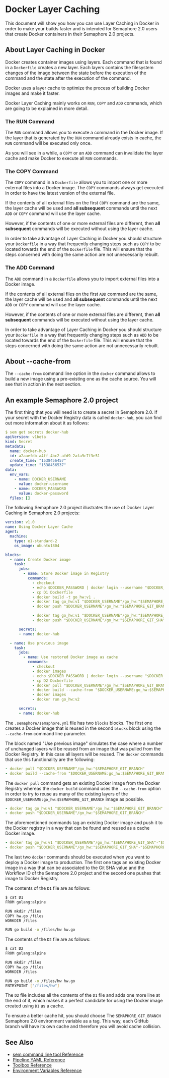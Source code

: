 # Docker Layer Caching

This document will show you how you can use Layer Caching in Docker in order to
make your builds faster and is intended for Semaphore 2.0 users that create
Docker containers in their Semaphore 2.0 projects.

## About Layer Caching in Docker

Docker creates container images using layers. Each command that is found in a
`Dockerfile` creates a new layer. Each layers contains the filesystem changes
of the image between the state before the execution of the command and the
state after the execution of the command.

Docker uses a layer cache to optimize the process of building Docker images
and make it faster.

Docker Layer Caching mainly works on `RUN`, `COPY` and `ADD` commands, which are
going to be explained in more detail.

### The RUN Command

The `RUN` command allows you to execute a command in the Docker image. If the
layer that is generated by the `RUN` command already exists in cache, the `RUN`
command will be executed only once.

As you will see in a while, a `COPY` or an `ADD` command can invalidate the
layer cache and make Docker to execute all `RUN` commands.

### The COPY Command

The `COPY` command in a `Dockerfile` allows you to import one or more external
files into a Docker image. The `COPY` commands always get executed in order to
have the latest version of the external file.

If the contents of all external files on the first `COPY` command are the
same, the layer cache will be used and **all subsequent** commands until the
next `ADD` or `COPY` command will use the layer cache.

However, if the contents of one or more external files are different, then
**all subsequent** commands will be executed without using the layer cache.

In order to take advantage of Layer Caching in Docker you should structure your
`Dockerfile` in a way that frequently changing steps such as `COPY` to be
located towards the end of the `Dockerfile` file. This will ensure that the
steps concerned with doing the same action are not unnecessarily rebuilt.

### The ADD Command

The `ADD` command in a `Dockerfile` allows you to import external files into
a Docker image.

If the contents of all external files on the first `ADD` command are the
same, the layer cache will be used and **all subsequent** commands until the
next `ADD` or `COPY` command will use the layer cache.

However, if the contents of one or more external files are different, then
**all subsequent** commands will be executed without using the layer cache.

In order to take advantage of Layer Caching in Docker you should structure your
`Dockerfile` in a way that frequently changing steps such as `ADD` to be
located towards the end of the `Dockerfile` file. This will ensure that the
steps concerned with doing the same action are not unnecessarily rebuilt.

## About --cache-from

The `--cache-from` command line option in the `docker` command allows to build
a new image using a pre-existing one as the cache source. You will see that in
action in the next section.

## An example Semaphore 2.0 project

The first thing that you will need is to create a secret in Semaphore 2.0. If
your secret with the Docker Registry data is called `docker-hub`, you can find
out more information about it as follows:

``` yaml
$ sem get secrets docker-hub
apiVersion: v1beta
kind: Secret
metadata:
  name: docker-hub
  id: a2aaefdb-a4ff-4bc2-afd9-2afa9c7f3e51
  create_time: "1538456457"
  update_time: "1538456537"
data:
  env_vars:
    - name: DOCKER_USERNAME
      value: docker-username
    - name: DOCKER_PASSWORD
      value: docker-password
  files: []
```

The following Semaphore 2.0 project illustrates the use of Docker Layer Caching
in Semaphore 2.0 projects:

``` yaml
version: v1.0
name: Using Docker Layer Cache
agent:
  machine:
    type: e1-standard-2
    os_image: ubuntu1804

blocks:
  - name: Create Docker image
    task:
      jobs:
        - name: Store Docker image in Registry
          commands:
            - checkout
            - echo $DOCKER_PASSWORD | docker login --username "$DOCKER_USERNAME" --password-stdin
            - cp D1 Dockerfile
            - docker build -t go_hw:v1 .
            - docker tag go_hw:v1 "$DOCKER_USERNAME"/go_hw:"$SEMAPHORE_GIT_BRANCH"
            - docker push "$DOCKER_USERNAME"/go_hw:"$SEMAPHORE_GIT_BRANCH"

            - docker tag go_hw:v1 "$DOCKER_USERNAME"/go_hw:"$SEMAPHORE_GIT_SHA"-"$SEMAPHORE_WORKFLOW_ID"
            - docker push "$DOCKER_USERNAME"/go_hw:"$SEMAPHORE_GIT_SHA"-"$SEMAPHORE_WORKFLOW_ID"

      secrets:
      - name: docker-hub

  - name: Use previous image
    task:
      jobs:
        - name: Use restored Docker image as cache
          commands:
            - checkout
            - docker images
            - echo $DOCKER_PASSWORD | docker login --username "$DOCKER_USERNAME" --password-stdin
            - cp D2 Dockerfile
            - docker pull "$DOCKER_USERNAME"/go_hw:"$SEMAPHORE_GIT_BRANCH"
            - docker build --cache-from "$DOCKER_USERNAME:go_hw:$SEMAPHORE_GIT_BRANCH" -t go_hw:v2 .
            - docker images
            - docker run go_hw:v2

      secrets:
      - name: docker-hub
```

The `.semaphore/semaphore.yml` file has two `blocks` blocks. The first one
creates a Docker image that is reused in the second `blocks` block using the
`--cache-from` command line parameter.

The block named "Use previous image" simulates the case where a number of
unchanged layers will be reused from an image that was pulled from the Docker
Registry. In this case all layers will be reused. The `docker` commands that
use this functionality are the following:

``` yaml
- docker pull "$DOCKER_USERNAME"/go_hw:"$SEMAPHORE_GIT_BRANCH"
- docker build --cache-from "$DOCKER_USERNAME:go_hw:$SEMAPHORE_GIT_BRANCH" -t go_hw:v2 .
```

The `docker pull` command gets an existing Docker image from the Docker
Registry whereas the `docker build` command uses the `--cache-from` option in
order to try to reuse as many of the existing layers of the
`$DOCKER_USERNAME:go_hw:$SEMAPHORE_GIT_BRANCH` image as possible.

``` yaml
- docker tag go_hw:v1 "$DOCKER_USERNAME"/go_hw:"$SEMAPHORE_GIT_BRANCH"
- docker push "$DOCKER_USERNAME"/go_hw:"$SEMAPHORE_GIT_BRANCH"
```

The aforementioned commands tag an existing Docker image and push it to the
Docker registry in a way that can be found and reused as a cache Docker image.

``` yaml
- docker tag go_hw:v1 "$DOCKER_USERNAME"/go_hw:"$SEMAPHORE_GIT_SHA"-"$SEMAPHORE_WORKFLOW_ID"
- docker push "$DOCKER_USERNAME"/go_hw:"$SEMAPHORE_GIT_SHA"-"$SEMAPHORE_WORKFLOW_ID"
```

The last two `docker` commands should be executed when you want to deploy a
Docker image to production. The first one tags an existing Docker image in a
way that can be associated to the Git SHA value and the Workflow ID of the
Semaphore 2.0 project and the second one pushes that image to Docker Registry.

The contents of the `D1` file are as follows:

``` bash
$ cat D1
FROM golang:alpine

RUN mkdir /files
COPY hw.go /files
WORKDIR /files

RUN go build -o /files/hw hw.go
```

The contents of the `D2` file are as follows:

``` bash
$ cat D2
FROM golang:alpine

RUN mkdir /files
COPY hw.go /files
WORKDIR /files

RUN go build -o /files/hw hw.go
ENTRYPOINT ["/files/hw"]
```

The `D2` file includes all the contents of the `D1` file and adds one more
line at the end of it, which makes it a perfect candidate for using the
Docker image created using `D1` as a cache.

To ensure a better cache hit, you should choose The `SEMAPHORE_GIT_BRANCH`
Semaphore 2.0 environment variable as a tag. This way, each GitHub branch will
have its own cache and therefore you will avoid cache collision.

## See Also

- [sem command line tool Reference](https://docs.semaphoreci.com/reference/sem-command-line-tool/)
- [Pipeline YAML Reference](https://docs.semaphoreci.com/reference/pipeline-yaml-reference/)
- [Toolbox Reference](https://docs.semaphoreci.com/reference/toolbox-reference/)
- [Environment Variables Reference](https://docs.semaphoreci.com/ci-cd-environment/environment-variables/)
